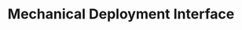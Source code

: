 ---
layout: default
modal-id: 3
img: DeploymentInterface.jpg
alt: image-alt
project-date: Fall 2019
category: PCB Design
title: Mechanical Deployment Interface
objective: To create a PCB that would enable servo control with proven off-the-shelf dual deployment altimeters. PCB was designed using a previously tested perfboard prototype built by previous club members as reference.
details: Board was designed to adapt flight-proven, off-the-shelf altimeters (designed to deploy parachutes using electronic matches) to control servos. This was necessary for the club to develop mechanical deployment mechanisms that did not rely on lighting black powder charges. An RC circuit was used to read the voltage from the e-match output on the commercial altimeter and an ATmega328P with the Arduino bootloader was used to control the servo motors.
results: The first version of this board was reworked to add more protection because inrush from plugging in the batteries killed the voltage regulators. The board was flown in this configuration and performed nominally. A new version was designed that fixed this issue but was never flown due to traveling restraints with COVID-19. The club has since built its own altimeters and is developing and testing its own flight control algorithms.
---